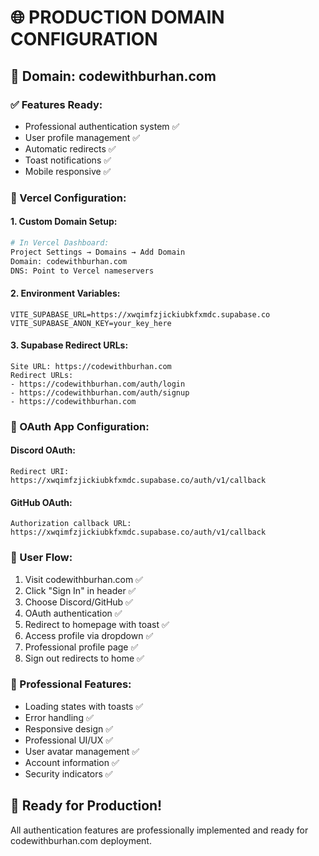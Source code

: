 # 🌐 PRODUCTION DOMAIN CONFIGURATION

## 🎯 Domain: codewithburhan.com

### ✅ Features Ready:
- Professional authentication system ✅
- User profile management ✅  
- Automatic redirects ✅
- Toast notifications ✅
- Mobile responsive ✅

### 🔧 Vercel Configuration:

#### 1. Custom Domain Setup:
```bash
# In Vercel Dashboard:
Project Settings → Domains → Add Domain
Domain: codewithburhan.com
DNS: Point to Vercel nameservers
```

#### 2. Environment Variables:
```env
VITE_SUPABASE_URL=https://xwqimfzjickiubkfxmdc.supabase.co
VITE_SUPABASE_ANON_KEY=your_key_here
```

#### 3. Supabase Redirect URLs:
```
Site URL: https://codewithburhan.com
Redirect URLs:
- https://codewithburhan.com/auth/login
- https://codewithburhan.com/auth/signup
- https://codewithburhan.com
```

### 🔐 OAuth App Configuration:

#### Discord OAuth:
```
Redirect URI: https://xwqimfzjickiubkfxmdc.supabase.co/auth/v1/callback
```

#### GitHub OAuth:
```
Authorization callback URL: https://xwqimfzjickiubkfxmdc.supabase.co/auth/v1/callback
```

### 📱 User Flow:
1. Visit codewithburhan.com ✅
2. Click "Sign In" in header ✅  
3. Choose Discord/GitHub ✅
4. OAuth authentication ✅
5. Redirect to homepage with toast ✅
6. Access profile via dropdown ✅
7. Professional profile page ✅
8. Sign out redirects to home ✅

### 🎨 Professional Features:
- Loading states with toasts ✅
- Error handling ✅  
- Responsive design ✅
- Professional UI/UX ✅
- User avatar management ✅
- Account information ✅
- Security indicators ✅

## 🚀 Ready for Production!
All authentication features are professionally implemented and ready for codewithburhan.com deployment.
